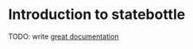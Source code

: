 # Introduction to statebottle

TODO: write [great documentation](http://jacobian.org/writing/what-to-write/)
